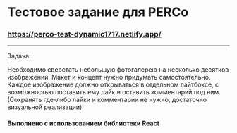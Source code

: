 # Тестовое задание для PERCo

### https://perco-test-dynamic1717.netlify.app/
***

Задача:

Необходимо сверстать небольшую фотогалерею на несколько десятков изображений. Макет и концепт нужно придумать самостоятельно. Каждое изображение должно открываться в отдельном лайтбоксе, с возможностью поставить ему лайк и оставить комментарий под ним. (Сохранять где-либо лайки и комментарии не нужно, достаточно визуальной реализации)

#### Выполнено с использованием библиотеки React
